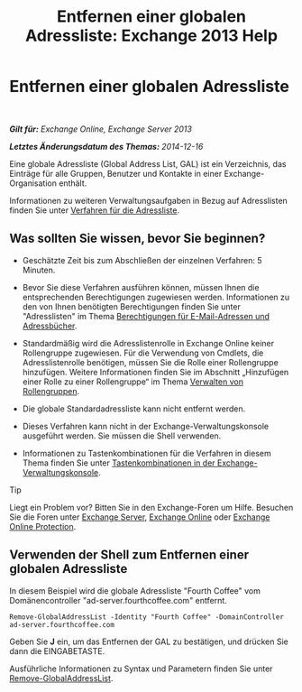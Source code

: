 ﻿---
title: 'Entfernen einer globalen Adressliste: Exchange 2013 Help'
TOCTitle: Entfernen einer globalen Adressliste
ms:assetid: 65d75b69-641b-4a37-a63c-47cf018f5f22
ms:mtpsurl: https://technet.microsoft.com/de-de/library/Bb232077(v=EXCHG.150)
ms:contentKeyID: 50475842
ms.date: 04/24/2018
mtps_version: v=EXCHG.150
ms.translationtype: HT
---

# Entfernen einer globalen Adressliste

 

_**Gilt für:** Exchange Online, Exchange Server 2013_

_**Letztes Änderungsdatum des Themas:** 2014-12-16_

Eine globale Adressliste (Global Address List, GAL) ist ein Verzeichnis, das Einträge für alle Gruppen, Benutzer und Kontakte in einer Exchange-Organisation enthält.

Informationen zu weiteren Verwaltungsaufgaben in Bezug auf Adresslisten finden Sie unter [Verfahren für die Adressliste](address-list-procedures-exchange-2013-help.md).

## Was sollten Sie wissen, bevor Sie beginnen?

  - Geschätzte Zeit bis zum Abschließen der einzelnen Verfahren: 5 Minuten.

  - Bevor Sie diese Verfahren ausführen können, müssen Ihnen die entsprechenden Berechtigungen zugewiesen werden. Informationen zu den von Ihnen benötigten Berechtigungen finden Sie unter "Adresslisten" im Thema [Berechtigungen für E-Mail-Adressen und Adressbücher](email-address-and-address-book-permissions-exchange-2013-help.md).

  - Standardmäßig wird die Adresslistenrolle in Exchange Online keiner Rollengruppe zugewiesen. Für die Verwendung von Cmdlets, die Adresslistenrolle benötigen, müssen Sie die Rolle einer Rollengruppe hinzufügen. Weitere Informationen finden Sie im Abschnitt „Hinzufügen einer Rolle zu einer Rollengruppe“ im Thema [Verwalten von Rollengruppen](manage-role-groups-exchange-2013-help.md).

  - Die globale Standardadressliste kann nicht entfernt werden.

  - Dieses Verfahren kann nicht in der Exchange-Verwaltungskonsole ausgeführt werden. Sie müssen die Shell verwenden.

  - Informationen zu Tastenkombinationen für die Verfahren in diesem Thema finden Sie unter [Tastenkombinationen in der Exchange-Verwaltungskonsole](keyboard-shortcuts-in-the-exchange-admin-center-exchange-online-protection-help.md).


> [!TIP]
> Liegt ein Problem vor? Bitten Sie in den Exchange-Foren um Hilfe. Besuchen Sie die Foren unter <A href="https://go.microsoft.com/fwlink/p/?linkid=60612">Exchange Server</A>, <A href="https://go.microsoft.com/fwlink/p/?linkid=267542">Exchange Online</A> oder <A href="https://go.microsoft.com/fwlink/p/?linkid=285351">Exchange Online Protection</A>.



## Verwenden der Shell zum Entfernen einer globalen Adressliste

In diesem Beispiel wird die globale Adressliste "Fourth Coffee" vom Domänencontroller "ad-server.fourthcoffee.com" entfernt.

    Remove-GlobalAddressList -Identity "Fourth Coffee" -DomainController ad-server.fourthcoffee.com

Geben Sie **J** ein, um das Entfernen der GAL zu bestätigen, und drücken Sie dann die EINGABETASTE.

Ausführliche Informationen zu Syntax und Parametern finden Sie unter [Remove-GlobalAddressList](https://technet.microsoft.com/de-de/library/bb124368\(v=exchg.150\)).


